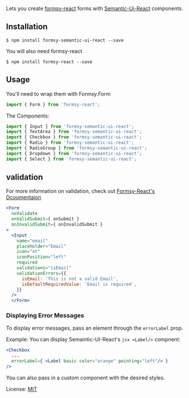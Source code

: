 Lets you create [formsy-react](https://github.com/christianalfoni/formsy-react) forms with [Semantic-Ui-React](https://github.com/Semantic-Org/Semantic-UI-React) components.

## Installation

```
$ npm install formsy-semantic-ui-react --save
```

You will also need formsy-react

```
$ npm install formsy-react --save
```

## Usage

You'll need to wrap them with Formsy.Form

```js
import { Form } from 'formsy-react';
```

The Components:

```js
import { Input } from 'formsy-semantic-ui-react';
import { TextArea } from 'formsy-semantic-ui-react';
import { Checkbox } from 'formsy-semantic-ui-react';
import { Radio } from 'formsy-semantic-ui-react';
import { RadioGroup } from 'formsy-semantic-ui-react';
import { Dropdown } from 'formsy-semantic-ui-react';
import { Select } from 'formsy-semantic-ui-react';
```

## validation

For more information on validation, check out [Formsy-React's Dcoumentaion](https://github.com/christianalfoni/formsy-react/blob/master/API.md)

```jsx
<Form
  noValidate
  onValidSubmit={ onSubmit }
  onInvalidSubmit={ onInvalidSubmit }
>
  <Input
    name="email"
    placeholder="Email"
    icon="at"
    iconPosition="left"
    required
    validations="isEmail"
    validationErrors={{
      isEmail: 'This is not a valid Email',
      isDefaultRequiredValue: 'Email is required',
    }}
  />
  </Form>
```

### Displaying Error Messages

To display error messages, pass an element through the ``` errorLabel ``` prop.

Example: You can display Semaintic-UI-React's ```jsx <Label/>``` compnent:

```jsx
<Checkbox
  ...
  errorLabel={ <Label basic color="orange" pointing="left"/> }
/>
```
You can also pass in a custom component with the desired styles.

License: [MIT](/LICENSE)
